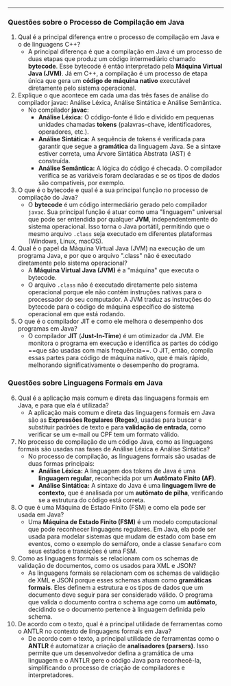 - - -
### Questões sobre o Processo de Compilação em Java

1. Qual é a principal diferença entre o processo de compilação em Java e o de linguagens C++?
	- A principal diferença é que a compilação em Java é um processo de duas etapas que produz um código intermediário chamado **bytecode**. Esse bytecode é então interpretado pela **Máquina Virtual Java (JVM)**. Já em C++, a compilação é um processo de etapa única que gera um **código de máquina nativo** executável diretamente pelo sistema operacional.
2. Explique o que acontece em cada uma das três fases de análise do compilador javac: Análise Léxica, Análise Sintática e Análise Semântica.
	- No compilador **javac**:
		- **Análise Léxica:** O código-fonte é lido e dividido em pequenas unidades chamadas **tokens** (palavras-chave, identificadores, operadores, etc.).
		- **Análise Sintática:** A sequência de tokens é verificada para garantir que segue a **gramática** da linguagem Java. Se a sintaxe estiver correta, uma Árvore Sintática Abstrata (AST) é construída.
		- **Análise Semântica:** A lógica do código é checada. O compilador verifica se as variáveis foram declaradas e se os tipos de dados são compatíveis, por exemplo.
3. O que é o bytecode e qual é a sua principal função no processo de compilação do Java?
	- O **bytecode** é um código intermediário gerado pelo compilador `javac`. Sua principal função é atuar como uma "linguagem" universal que pode ser entendida por qualquer **JVM**, independentemente do sistema operacional. Isso torna o Java portátil, permitindo que o mesmo arquivo `.class` seja executado em diferentes plataformas (Windows, Linux, macOS).
4. Qual é o papel da Máquina Virtual Java (JVM) na execução de um programa Java, e por que o arquivo ".class" não é executado diretamente pelo sistema operacional?
	- A **Máquina Virtual Java (JVM)** é a "máquina" que executa o bytecode. 
	- O arquivo `.class` não é executado diretamente pelo sistema operacional porque ele não contém instruções nativas para o processador do seu computador. A JVM traduz as instruções do bytecode para o código de máquina específico do sistema operacional em que está rodando.
5. O que é o compilador JIT e como ele melhora o desempenho dos programas em Java?
	- O compilador **JIT** (**Just-In-Time**) é um otimizador da JVM. Ele monitora o programa em execução e identifica as partes do código ==que são usadas com mais frequência==. O JIT, então, compila essas partes para código de máquina nativo, que é mais rápido, melhorando significativamente o desempenho do programa.

### Questões sobre Linguagens Formais em Java

6. Qual é a aplicação mais comum e direta das linguagens formais em Java,  e para que ela é utilizada?
	- A aplicação mais comum e direta das linguagens formais em Java são as **Expressões Regulares (Regex)**, usadas para buscar e substituir padrões de texto e para **validação de entrada**, como verificar se um e-mail ou CPF tem um formato válido.
7. No processo de compilação de um código Java, como as linguagens formais são usadas nas fases de Análise Léxica e Análise Sintática?
	- No processo de compilação, as linguagens formais são usadas de duas formas principais:
		- **Análise Léxica:** A linguagem dos tokens de Java é uma **linguagem regular**, reconhecida por um **Autômato Finito (AF)**.
		- **Análise Sintática:** A sintaxe do Java é uma **linguagem livre de contexto**, que é analisada por um **autômato de pilha**, verificando se a estrutura do código está correta.
8. O que é uma Máquina de Estado Finito (FSM) e como ela pode ser usada em Java?
	- Uma **Máquina de Estado Finito (FSM)** é um modelo computacional que pode reconhecer linguagens regulares. Em Java, ela pode ser usada para modelar sistemas que mudam de estado com base em eventos, como o exemplo do semáforo, onde a classe `Semafaro` com seus estados e transições é uma FSM.
9. Como as linguagens formais se relacionam com os schemas de validação de documentos, como os usados para XML e JSON?
	- As linguagens formais se relacionam com os schemas de validação de XML e JSON porque esses schemas atuam como **gramáticas formais**. Eles definem a estrutura e os tipos de dados que um documento deve seguir para ser considerado válido. O programa que valida o documento contra o schema age como um **autômato**, decidindo se o documento pertence à linguagem definida pelo schema.
10. De acordo com o texto, qual é a principal utilidade de ferramentas como o ANTLR no contexto de linguagens formais em Java?
	- De acordo com o texto, a principal utilidade de ferramentas como o **ANTLR** é automatizar a criação de **analisadores (parsers)**. Isso permite que um desenvolvedor defina a gramática de uma linguagem e o ANTLR gere o código Java para reconhecê-la, simplificando o processo de criação de compiladores e interpretadores.
